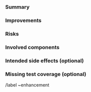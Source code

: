 ### Summary

<!--
Please briefly describe what part of the code base needs to be refactored.
-->

### Improvements

<!--
Explain the benefits of refactoring this code.
See also https://about.gitlab.com/handbook/values/index.html#say-why-not-just-what
-->

### Risks

<!--
Please list features that can break because of this refactoring and how you
intend to solve that.
-->

### Involved components

<!--
List files or directories that will be changed by the refactoring.
-->

### Intended side effects (optional)

<!--
If the refactoring involves changes apart from the main improvements (such as
a better UI), list them here. It may be a good idea to create separate issues
and link them here.
-->

### Missing test coverage (optional)

<!--
If you are aware of tests that need to be written or adjusted apart from unit
tests for the changed components, please list them here.
-->

/label ~enhancement
